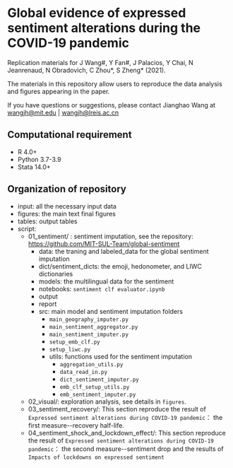 # Global evidence of expressed sentiment alterations during the COVID-19 pandemic
Replication materials for J Wang#, Y Fan#, J Palacios, Y Chai, N Jeanrenaud, N Obradovich, C Zhou*, S Zheng* (2021).

The materials in this repository allow users to reproduce the data analysis and figures appearing in the paper.

If you have questions or suggestions, please contact Jianghao Wang at wangjh@mit.edu | wangjh@lreis.ac.cn

## Computational requirement
- R 4.0+
- Python 3.7-3.9
- Stata 14.0+

## Organization of repository
- input: all the necessary input data 
- figures: the main text final figures
- tables: output tables
- script:
  - 01_sentiment/ : sentiment imputation, see the repository: https://github.com/MIT-SUL-Team/global-sentiment
    - data: the traning and labeled_data for the global sentiment imputation
    - dict/sentiment_dicts: the emoji, hedonometer, and LIWC dictionaries
    - models: the multilingual data for the sentiment
    - notebooks: `sentiment clf evaluator.ipynb`
    - output
    - report
    - src: main model and sentiment imputation folders
      - `main_geography_imputer.py`
      - `main_sentiment_aggregator.py`
      - `main_sentiment_imputer.py`
      - `setup_emb_clf.py`
      - `setup_liwc.py`
      - utils: functions used for the sentiment imputation
        - `aggregation_utils.py`
        - `data_read_in.py`
        - `dict_sentiment_imputer.py`
        - `emb_clf_setup_utils.py`
        - `emb_sentiment_imputer.py`
  - 02_visual/: exploration analysis, see details in `figures`.
  - 03_sentiment_recovery/: This section reproduce the result of `Expressed sentiment alterations during COVID-19 pandemic`： the first measure--recovery half-life.
  - 04_sentiment_shock_and_lockdown_effect/: This section reproduce the result of `Expressed sentiment alterations during COVID-19 pandemic`： the second measure--sentiment drop and the results of `Impacts of lockdowns on expressed sentiment`
